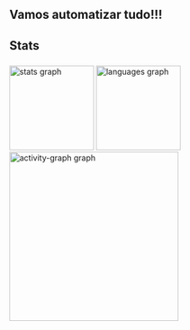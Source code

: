## Vamos automatizar tudo!!!

<h2 align="left">Stats</h2>

###

<div align="left">
  <img src="https://github-readme-stats.vercel.app/api?username=gabriel-machado-dev&hide_title=false&hide_rank=false&show_icons=true&include_all_commits=true&count_private=true&disable_animations=false&theme=gruvbox_light&locale=en&hide_border=false&order=1" height="150" alt="stats graph"  />
  <img src="https://github-readme-stats.vercel.app/api/top-langs?username=gabriel-machado-dev&locale=en&hide_title=false&layout=compact&card_width=320&langs_count=5&theme=gruvbox_light&hide_border=false&order=2" height="150" alt="languages graph"  />
  <img src="https://github-readme-activity-graph.vercel.app/graph?username=gabriel-machado-dev&radius=16&theme=gruvbox&area=true&order=5" height="300" alt="activity-graph graph"  />
</div>

###
